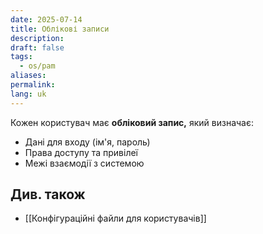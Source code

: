 ```yaml
---
date: 2025-07-14
title: Облікові записи
description: 
draft: false
tags:
  - os/pam
aliases: 
permalink: 
lang: uk
---
```

Кожен користувач має **обліковий запис,** який визначає:

- Дані для входу (ім'я, пароль)
- Права доступу та привілеї
- Межі взаємодії з системою

## Див. також

- [[Конфігураційні файли для користувачів]]